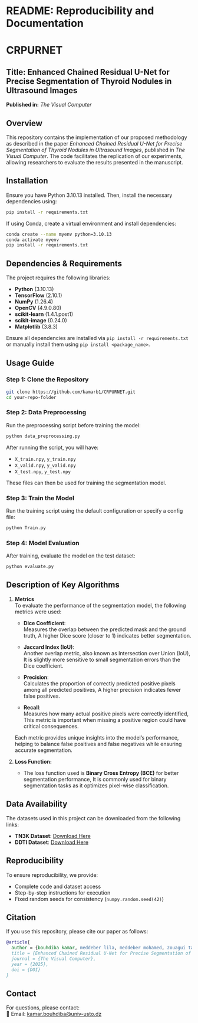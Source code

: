
# **README: Reproducibility and Documentation**
# CRPURNET

## **Title:** Enhanced Chained Residual U-Net for Precise Segmentation of Thyroid Nodules in Ultrasound Images
**Published in:** *The Visual Computer*  

## **Overview**  
This repository contains the implementation of our proposed methodology as described in the paper *Enhanced Chained Residual U-Net for Precise Segmentation of Thyroid Nodules in Ultrasound Images*, published in *The Visual Computer*. The code facilitates the replication of our experiments, allowing researchers to evaluate the results presented in the manuscript.

## **Installation**  
Ensure you have Python 3.10.13 installed. Then, install the necessary dependencies using:  
```bash
pip install -r requirements.txt
```
If using Conda, create a virtual environment and install dependencies:  
```bash
conda create --name myenv python=3.10.13  
conda activate myenv  
pip install -r requirements.txt  
```

## **Dependencies & Requirements**  
The project requires the following libraries:  
- **Python** (3.10.13)  
- **TensorFlow** (2.10.1)  
- **NumPy** (1.26.4)  
- **OpenCV** (4.9.0.80)  
- **scikit-learn** (1.4.1.post1)
- **scikit-image** (0.24.0)
- **Matplotlib** (3.8.3)  

Ensure all dependencies are installed via `pip install -r requirements.txt` or manually install them using `pip install <package_name>`.

## **Usage Guide**  

### **Step 1: Clone the Repository**  
```bash
git clone https://github.com/kamarb1/CRPURNET.git
cd your-repo-folder
```

### **Step 2: Data Preprocessing**  
Run the preprocessing script before training the model:
```bash
python data_preprocessing.py
```
After running the script, you will have:
- `X_train.npy`, `y_train.npy`
- `X_valid.npy`, `y_valid.npy`
- `X_test.npy`, `y_test.npy`

These files can then be used for training the segmentation model.

### **Step 3: Train the Model**  
Run the training script using the default configuration or specify a config file:  
```bash
python Train.py 
```


### **Step 4: Model Evaluation**  
After training, evaluate the model on the test dataset:  
```bash
python evaluate.py 
```


## **Description of Key Algorithms**  
1. **Metrics**  
   To evaluate the performance of the segmentation model, the following metrics were used:

   - **Dice Coefficient**:  
  Measures the overlap between the predicted mask and the ground truth,
  A higher Dice score (closer to 1) indicates better segmentation.

   - **Jaccard Index (IoU)**:  
  Another overlap metric, also known as Intersection over Union (IoU), 
  It is slightly more sensitive to small segmentation errors than the Dice coefficient.

   - **Precision**:  
  Calculates the proportion of correctly predicted positive pixels among all predicted positives,
  A higher precision indicates fewer false positives.

   - **Recall**:  
  Measures how many actual positive pixels were correctly identified,
  This metric is important when missing a positive region could have critical consequences.

   Each metric provides unique insights into the model’s performance, helping to balance false positives and false negatives while ensuring accurate segmentation.

2. **Loss Function:**  
   - The loss function used is **Binary Cross Entropy (BCE)** for better segmentation performance, It is commonly used for binary segmentation tasks as it optimizes pixel-wise classification.  

## **Data Availability**  

The datasets used in this project can be downloaded from the following links:

- **TN3K Dataset**: [Download Here](https://drive.google.com/file/d/1reHyY5eTZ5uePXMVMzFOq5j3eFOSp50F/view?usp=sharing)
- **DDTI Dataset**: [Download Here](https://www.kaggle.com/datasets/dasmehdixtr/ddti-thyroid-ultrasound-images)
  


## **Reproducibility**  
To ensure reproducibility, we provide:  
- Complete code and dataset access  
- Step-by-step instructions for execution  
- Fixed random seeds for consistency (`numpy.random.seed(42)`)  

## **Citation**  
If you use this repository, please cite our paper as follows:  
```bibtex
@article{
  author = {bouhdiba kamar, meddeber lila, meddeber mohamed, zouagui tarik},
  title = {Enhanced Chained Residual U-Net for Precise Segmentation of Thyroid Nodules in Ultrasound Images},
  journal = {The Visual Computer},
  year = {2025},
  doi = {DOI}
}
```

## **Contact**  
For questions, please contact:  
📧 Email: kamar.bouhdiba@univ-usto.dz

